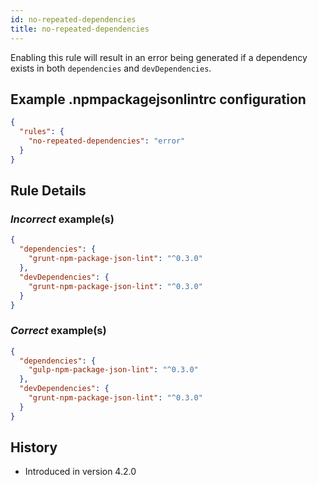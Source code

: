 ```yaml
---
id: no-repeated-dependencies
title: no-repeated-dependencies
---
```


Enabling this rule will result in an error being generated if a dependency exists in both `dependencies` and `devDependencies`.

## Example .npmpackagejsonlintrc configuration

```json
{
  "rules": {
    "no-repeated-dependencies": "error"
  }
}
```

## Rule Details

### *Incorrect* example(s)

```json
{
  "dependencies": {
    "grunt-npm-package-json-lint": "^0.3.0"
  },
  "devDependencies": {
    "grunt-npm-package-json-lint": "^0.3.0"
  }
}
```


### *Correct* example(s)

```json
{
  "dependencies": {
    "gulp-npm-package-json-lint": "^0.3.0"
  },
  "devDependencies": {
    "grunt-npm-package-json-lint": "^0.3.0"
  }
}
```

## History

* Introduced in version 4.2.0
